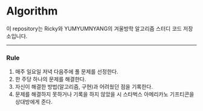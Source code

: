 # Algorithm
이 repository는 Ricky와 YUMYUMNYANG의 겨울방학 알고리즘 스터디 코드 저장소입니다.
  
---
  
### Rule
1. 매주 일요일 저녁 다음주에 풀 문제를 선정한다.
2. 한 주당 하나의 문제를 해결한다.
3. 자신이 해결한 방법(알고리즘, 구현)과 어려웠던 점을 기록한다.
4. 문제를 해결하지 못하거나 기록을 하지 않았을 시 스타벅스 아메리카노 기프티콘을 상대방에게 준다.